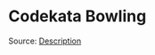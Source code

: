 # Codekata Bowling

Source: [Description](http://codingdojo.org/kata/Bowling/?fbclid=IwAR096crcPVXYAmO5nRrwEDmMBFkAETQy7mEFXwS_E0ID_0vmlg34mPygBkA)
